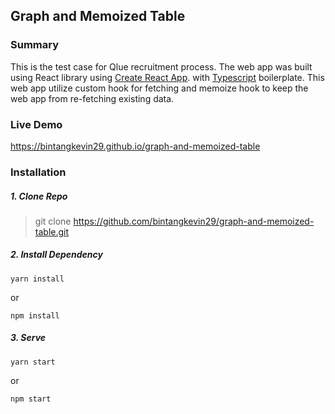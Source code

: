 ## Graph and Memoized Table

### Summary

This is the test case for Qlue recruitment process. The web app was built using React library using [Create React App](https://github.com/facebook/create-react-app). with [Typescript](https://www.typescriptlang.org/) boilerplate. This web app utilize custom hook for fetching and memoize hook to keep the web app from re-fetching existing data.

### Live Demo

https://bintangkevin29.github.io/graph-and-memoized-table

### Installation

##### 1. Clone Repo

> git clone https://github.com/bintangkevin29/graph-and-memoized-table.git

##### 2. Install Dependency

    yarn install

or

    npm install

##### 3. Serve

    yarn start

or

    npm start

